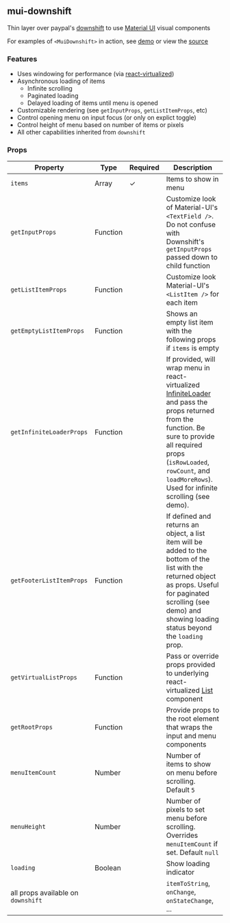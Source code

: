 ## mui-downshift
Thin layer over paypal's [downshift](https://github.com/paypal/downshift) to use [Material UI](http://www.material-ui.com) visual components

For examples of `<MuiDownshift>` in action, see [demo](https://techniq.github.io/mui-downshift/) or view the [source](https://github.com/techniq/mui-downshift/tree/master/stories)

### Features
- Uses windowing for performance (via [react-virtualized](https://github.com/bvaughn/react-virtualized))
- Asynchronous loading of items
  - Infinite scrolling
  - Paginated loading
  - Delayed loading of items until menu is opened
- Customizable rendering (see `getInputProps`, `getListItemProps`, etc)
- Control opening menu on input focus (or only on explict toggle) 
- Control height of menu based on number of items or pixels
- All other capabilities inherited from `downshift`

### Props
Property | Type | Required | Description
-------- | ---- | -------- | -----------
`items` | Array | ✓ | Items to show in menu
`getInputProps` | Function | | Customize look of Material-UI's `<TextField />`.  Do not confuse with Downshift's `getInputProps` passed down to child function
`getListItemProps` | Function | |  Customize look Material-UI's `<ListItem />` for each item
`getEmptyListItemProps` | Function | | Shows an empty list item with the following props if `items` is empty
`getInfiniteLoaderProps` | Function |  | If provided, will wrap menu in react-virtualized [InfiniteLoader](https://github.com/bvaughn/react-virtualized/blob/master/docs/InfiniteLoader.md) and pass the props returned from the function.  Be sure to provide all required props (`isRowLoaded`, `rowCount`, and `loadMoreRows`).  Used for infinite scrolling (see demo).
`getFooterListItemProps` | Function | | If defined and returns an object, a list item will be added to the bottom of the list with the returned object as props.  Useful for paginated scrolling (see demo) and showing loading status beyond the `loading` prop.
`getVirtualListProps` | Function |  | Pass or override props provided to underlying react-virtualized [List](https://github.com/bvaughn/react-virtualized/blob/master/docs/List.md) component
`getRootProps` | Function | | Provide props to the root element that wraps the input and menu components
`menuItemCount` | Number | | Number of items to show on menu before scrolling.  Default `5`
`menuHeight` | Number | | Number of pixels to set menu before scrolling.  Overrides `menuItemCount` if set.  Default `null`
`loading` | Boolean | |  Show loading indicator
all props available on `downshift` | |  | `itemToString`, `onChange`, `onStateChange`, ...
